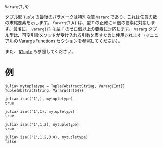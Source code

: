 ```
Vararg{T,N}
```

タプル型 [`Tuple`](@ref) の最後のパラメータは特別な値 `Vararg` であり、これは任意の数の末尾要素を示します。 `Vararg{T,N}` は、型 `T` の正確に `N` 個の要素に対応します。最後に、 `Vararg{T}` は型 `T` のゼロ個以上の要素に対応します。 `Vararg` タプル型は、可変引数メソッドが受け入れる引数を表すために使用されます（マニュアルの [Varargs Functions](@ref) セクションを参照してください）。

また、 [`NTuple`](@ref) も参照してください。

# 例

```jldoctest
julia> mytupletype = Tuple{AbstractString, Vararg{Int}}
Tuple{AbstractString, Vararg{Int64}}

julia> isa(("1",), mytupletype)
true

julia> isa(("1",1), mytupletype)
true

julia> isa(("1",1,2), mytupletype)
true

julia> isa(("1",1,2,3.0), mytupletype)
false
```
